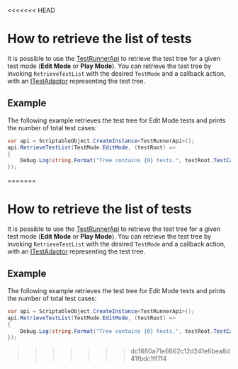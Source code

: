 <<<<<<< HEAD
# How to retrieve the list of tests
It is possible to use the [TestRunnerApi](./reference-test-runner-api.md) to retrieve the test tree for a given test mode (**Edit Mode** or **Play Mode**). You can retrieve the test tree by invoking `RetrieveTestList` with the desired `TestMode` and a callback action, with an [ITestAdaptor](./reference-itest-adaptor.md) representing the test tree.

## Example
The following example retrieves the test tree for Edit Mode tests and prints the number of total test cases:
``` C#
var api = ScriptableObject.CreateInstance<TestRunnerApi>();
api.RetrieveTestList(TestMode.EditMode, (testRoot) =>
{
    Debug.Log(string.Format("Tree contains {0} tests.", testRoot.TestCaseCount));
});
```

=======
# How to retrieve the list of tests
It is possible to use the [TestRunnerApi](./reference-test-runner-api.md) to retrieve the test tree for a given test mode (**Edit Mode** or **Play Mode**). You can retrieve the test tree by invoking `RetrieveTestList` with the desired `TestMode` and a callback action, with an [ITestAdaptor](./reference-itest-adaptor.md) representing the test tree.

## Example
The following example retrieves the test tree for Edit Mode tests and prints the number of total test cases:
``` C#
var api = ScriptableObject.CreateInstance<TestRunnerApi>();
api.RetrieveTestList(TestMode.EditMode, (testRoot) =>
{
    Debug.Log(string.Format("Tree contains {0} tests.", testRoot.TestCaseCount));
});
```

>>>>>>> dc1880a71e6662c12d241e6bea8d41fbdc1ff7f4
